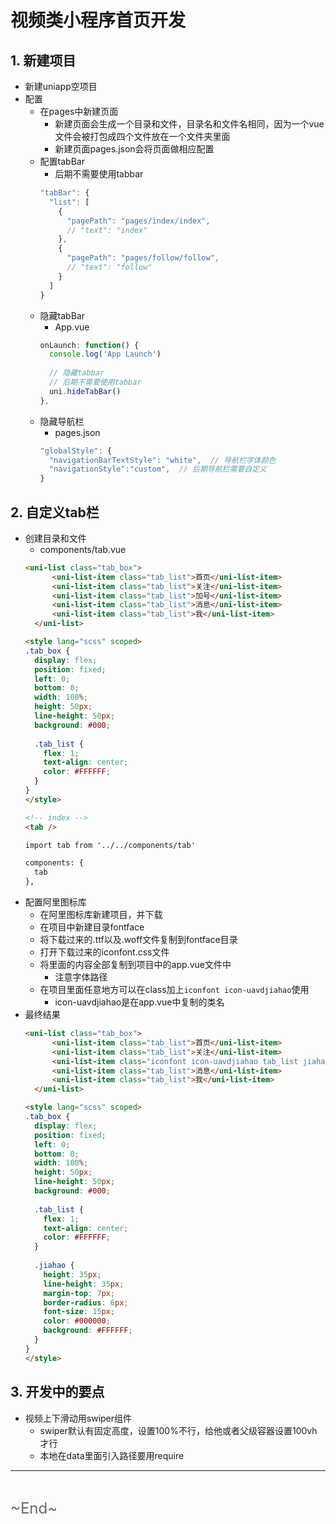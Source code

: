 # 视频类小程序首页开发
<ClientOnly>
  <Valine></Valine>
</ClientOnly>

## 1. 新建项目
- 新建uniapp空项目
- 配置
  - 在pages中新建页面
    - 新建页面会生成一个目录和文件，目录名和文件名相同，因为一个vue文件会被打包成四个文件放在一个文件夹里面
    - 新建页面pages.json会将页面做相应配置
  - 配置tabBar
    - 后期不需要使用tabbar
    ```js
    "tabBar": {
      "list": [
        {
          "pagePath": "pages/index/index",
          // "text": "index"
        },
        {
          "pagePath": "pages/follow/follow",
          // "text": "follow"
        }
      ]
    }
    ```
  - 隐藏tabBar
    - App.vue
    ```js
    onLaunch: function() {
      console.log('App Launch')
      
      // 隐藏tabbar
      // 后期不需要使用tabbar
      uni.hideTabBar()
    },
    ```
  - 隐藏导航栏
    - pages.json
    ```js
    "globalStyle": {
      "navigationBarTextStyle": "white",  // 导航栏字体颜色
      "navigationStyle":"custom",  // 后期导航栏需要自定义
    }
    ```

## 2. 自定义tab栏
- 创建目录和文件
  - components/tab.vue
  ```html
  <uni-list class="tab_box">
		<uni-list-item class="tab_list">首页</uni-list-item>
		<uni-list-item class="tab_list">关注</uni-list-item>
		<uni-list-item class="tab_list">加号</uni-list-item>
		<uni-list-item class="tab_list">消息</uni-list-item>
		<uni-list-item class="tab_list">我</uni-list-item>
	</uni-list>

  <style lang="scss" scoped>
  .tab_box {
    display: flex;
    position: fixed;
    left: 0;
    bottom: 0;
    width: 100%;
    height: 50px;
    line-height: 50px;
    background: #000;
    
    .tab_list {
      flex: 1;
      text-align: center;
      color: #FFFFFF;
    }
  }
  </style>

  <!-- index -->
  <tab />

  import tab from '../../components/tab'

  components: {
    tab
  },
  ```
- 配置阿里图标库
  - 在阿里图标库新建项目，并下载
  - 在项目中新建目录fontface
  - 将下载过来的.ttf以及.woff文件复制到fontface目录
  - 打开下载过来的iconfont.css文件
  - 将里面的内容全部复制到项目中的app.vue文件中
    - 注意字体路径
  - 在项目里面任意地方可以在class加上`iconfont icon-uavdjiahao`使用
    - icon-uavdjiahao是在app.vue中复制的类名
- 最终结果
  ```html
  <uni-list class="tab_box">
		<uni-list-item class="tab_list">首页</uni-list-item>
		<uni-list-item class="tab_list">关注</uni-list-item>
		<uni-list-item class="iconfont icon-uavdjiahao tab_list jiahao"></uni-list-item>
		<uni-list-item class="tab_list">消息</uni-list-item>
		<uni-list-item class="tab_list">我</uni-list-item>
	</uni-list>

  <style lang="scss" scoped>
  .tab_box {
    display: flex;
    position: fixed;
    left: 0;
    bottom: 0;
    width: 100%;
    height: 50px;
    line-height: 50px;
    background: #000;
    
    .tab_list {
      flex: 1;
      text-align: center;
      color: #FFFFFF;
    }
    
    .jiahao {
      height: 35px;
      line-height: 35px;
      margin-top: 7px;
      border-radius: 6px;
      font-size: 15px;
      color: #000000;
      background: #FFFFFF;
    }
  }
  </style>
  ```

## 3. 开发中的要点
- 视频上下滑动用swiper组件
  - swiper默认有固定高度，设置100%不行，给他或者父级容器设置100vh才行
  - 本地在data里面引入路径要用require


---
<br />

<font color="#666" size="5">\~End~</font>